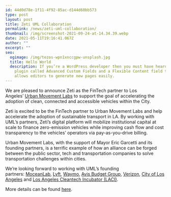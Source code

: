 ```yaml
---
id: 44d0d78e-1f11-4f92-85ac-d144d60bb573
type: post
layout: post
title: Zeti UML Collaboration
permalink: /news/zeti-uml-collaboration/
thumbnail: /img/screenshot-2021-09-24-at-14.34.39.webp
date: 2021-05-11T19:16:41.067Z
author: ""
excerpt: ""
seo:
  ogimage: /img/tezos-wpn1xnccgpw-unsplash.jpg
  title: Hello World
  description: If you’re a WordPress developer then you must have heard about a
    plugin called Advanced Custom Fields and a Flexible Content field that
    allows editors to generate new pages easily.
---
```

We are pleased to announce Zeti as the FinTech partner to Los Angeles’ [Urban Movement Labs](https://www.urbanmovementlabs.com/) to support the goal of accelerating the adoption of clean, connected and accessible vehicles within the City. 

Zeti is excited to be the FinTech partner to Urban Movement Labs and help accelerate the adoption of sustainable transport in LA. By working with UML’s partners, Zeti’s digital platform will mobilize institutional capital at scale to finance zero-emission vehicles while improving cash flow and cost transparency to the vehicles’ operators via pay-as-you-drive billing.

Urban Movement Labs, with the support of Mayor Eric Garcetti and its founding partners, is a terrific example of how an alliance can be forged between the public sector, tech and transportation companies to solve transportation challenges within cities.

We’re looking forward to working with UML’s founding partners: [MoceanLab](https://www.moceanlab.com/), [Lyft](https://www.lyft.com/), [Waymo](https://waymo.com/), [Avis Budget Group](https://avisbudgetgroup.com/), [Verizon](https://www.verizon.com/), [City of Los Angeles](https://www.linkedin.com/company/city-of-los-angeles/) and [Los Angeles Cleantech Incubator (LACI)](https://www.linkedin.com/company/laincubator/).

More details can be found [here](https://www.urbanmovementlabs.com/wp-content/uploads/2021/05/UML-ZETI-Partnership-Announcement-1-1.pdf).